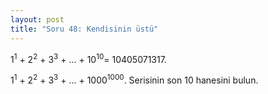 ```yaml
---
layout: post
title: "Soru 48: Kendisinin üstü"
---
```


1<sup>1</sup> + 2<sup>2</sup> + 3<sup>3</sup> + ... + 10<sup>10</sup>= 10405071317.

1<sup>1</sup> + 2<sup>2</sup> + 3<sup>3</sup> + ... + 1000<sup>1000</sup>.   Serisinin son 10 hanesini bulun.
